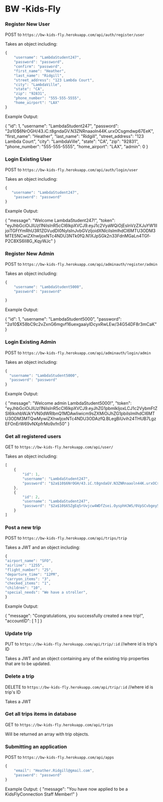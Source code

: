 # BW -Kids-Fly

### Register New User

POST to `https://bw-kids-fly.herokuapp.com/api/auth/register/user`

Takes an object including:
```javascript 
{
    "username": "LambdaStudent247",
    "password": "password",
    "confirm": "password",
    "first_name": "Heather",
    "last_name": "Ridgill",
    "street_address": "123 Lambda Court",
    "city": "LambdaVille",
    "state": "CA",
    "zip": "92831",
    "phone_number": "555-555-5555",
    "home_airport": "LAX"
}
```

Example Output:

{
    "id": 1,
    "username": "LambdaStudent247",
    "password": "$2a$10$6NrOGH/43.iC.t8gndaGV.N3ZNRnaaoln44K.urxOCsgmdwp67EeK",
    "first_name": "Heather",
    "last_name": "Ridgill",
    "street_address": "123 Lambda Court",
    "city": "LambdaVille",
    "state": "CA",
    "zip": "92831",
    "phone_number": "555-555-5555",
    "home_airport": "LAX",
    "admin": 0
}



### Login Existing User

POST to `https://bw-kids-fly.herokuapp.com/api/auth/login/user`

Takes an object including:
```javascript
{
   "username": "LambdaStudent247",
    "password": "password"
}
```

Example Output:

{
    "message": "Welcome LambdaStudent247!",
    "token": "eyJhbGciOiJIUzI1NiIsInR5cCI6IkpXVCJ9.eyJ1c2VyaWQiOjEsInVzZXJuYW1lIjoiTGFtYmRhU3R1ZGVudDI0NyIsInJvbGVzIjoidXNlciIsImlhdCI6MTU3ODM3MTE5NCwiZXhwIjoxNTc4NDU3NTk0fQ.N1XJpSGk2n33FdnMGaLn4TGf-P2C8XS6II8G_KqyWJc"
}


### Register New Admin

POST to `https://bw-kids-fly.herokuapp.com/api/adminauth/register/admin`

Takes an object including:
```javascript 
{
    "username": "LambdaStudent5000",
    "password": "password"
   
}
```

Example Output:

{
    "id": 1,
    "username": "LambdaStudent5000",
    "password": "$2a$10$X58bC9c2vZxnG6mgvf16uexgaaiyIDcyxRwLEw/34G54DF8r3mCaK"
}

### Login Existing Admin

POST to `https://bw-kids-fly.herokuapp.com/api/adminauth/login/admin`

Takes an object including:
```javascript
{
  "username": "LambdaStudent5000",
  "password": "password"
}
```

Example Output:

{
    "message": "Welcome admin LambdaStudent5000!",
    "token": "eyJhbGciOiJIUzI1NiIsInR5cCI6IkpXVCJ9.eyJhZG1pbmlkIjoxLCJ1c2VybmFtZSI6IkxhbWJkYVN0dWRlbnQ1MDAwIiwicm9sZXMiOiJhZG1pbiIsImlhdCI6MTU3ODM3MTQwMywiZXhwIjoxNTc4NDU3ODAzfQ.BLegBiUvih24THUB7LgzEFOnErW69vNXpfrMo9xfn50"
}



### Get all registered users

GET to `https://bw-kids-fly.herokuapp.com/api/user/`

Takes an object including:
```javascript
[
    {
        "id": 1,
        "username": "LambdaStudent247",
        "password": "$2a$10$6NrOGH/43.iC.t8gndaGV.N3ZNRnaaoln44K.urxOCsgmdwp67EeK"
    },
    {
        "id": 2,
        "username": "LambdaStudent247",
        "password": "$2a$10$65ZgEq5rUvjcw4WDfZsei.OysphHJWS/0VpSCvbgey5MI8qCyWWce"
    }
]
```

### Post a new trip

POST to `https://bw-kids-fly.herokuapp.com/api/trips/trip`

Takes a JWT and an object including: 

```javascript
{
"airport_name": "SFO",
"airline": "1255",
"flight_number": "25",
"departure_time": "12PM",
"carryon_items": "3",
"checked_items": "1",
"children": "10",
"special_needs": "We have a stroller",
}
```

Example Output:

{
    "message": "Congratulations, you successfully created a new trip!",
    "accountID": [
        1
    ]
}

### Update trip

PUT to `https://bw-kids-fly.herokuapp.com/api/trip/:id` //where id is trip's ID

Takes a JWT and an object containing any of the existing trip properties that are to be updated.

### Delete a trip

DELETE to `https://bw-kids-fly.herokuapp.com/api/trip/:id` //where id is trip's ID

Takes a JWT

### Get all trips items in database

GET to `https://bw-kids-fly.herokuapp.com/api/trips`


Will be returned an array with trip objects.

### Submitting an application

POST to `https://bw-kids-fly.herokuapp.com/api/apps`

```javascript
{
	"email": "Heather.Ridgill@gmail.com",
	"password": "password"
}
```

Example Output:
{
    "message": "You have now applied to be a KidsFlyConnection Staff Member!"
}



